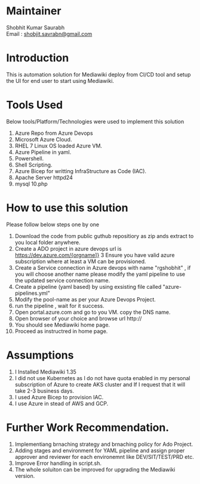 # Maintainer
Shobhit Kumar Saurabh  
Email : shobjit.savrabn@gmail.com
# Introduction 
This is automation solution for Mediawiki deploy from CI/CD tool and setup the UI for end user to start using Mediawiki.

# Tools Used
Below tools/Platform/Technologies were used to implement this solution
1. Azure Repo from Azure Devops
2. Microsoft Azure Cloud.
3. RHEL 7 Linux OS loaded Azure VM.
4. Azure Pipeline in yaml.
5. Powershell.
6. Shell Scripting.
7. Azure Bicep for writting InfraStructure as Code (IAC).
8. Apache Server httpd24
9. mysql
10.php

# How to use this solution
Please follow below steps one by one

1. Download the code from public guthub repositiory as zip ands extract to you local folder anywhere.
2. Create a ADO project in azure devops url is https://dev.azure.com/{orgname]}
3  Ensure you have valid azure subscription where at least a VM can be provisioned.
4. Create a Service connection in Azure devops with name "rgshobhit" , if you will choose another name please modify the yaml pipeline to use the updated service connection name.
5. Create a pipeline (yaml based) by using exsisting file called "azure-pipelines.yml"
6. Modify the pool-name as per your Azure Devops Project.
7. run the pipeline , wait for it success.
8. Open portal.azure.com and go to you VM. copy the DNS name.
9. Open browser of your choice and browse url http://<DNS Name of VM> 
10. You should see Mediawiki home page. 
11. Proceed as instructred in home page.

# Assumptions
1. I Installed Mediawiki 1.35
2. I did not use Kubernetes as I do not have quota enabled in my personal subscription of Azure to create AKS cluster and If I request that it will take 2-3 business days.
3. I used Azure Bicep to provision IAC.
4. I use Azure in stead of AWS and GCP.

# Further Work Recommendation.

1. Implementiang brnaching strategy and brnaching policy for Ado Project.
2. Adding stages and environment for YAML pipeline and assign proper approver and reviewer for each environemnt like DEV/SIT/TEST/PRD etc.
3. Improve Error handling in script.sh.
4. The whole soluiton can be improved for upgrading the Mediawiki version.
